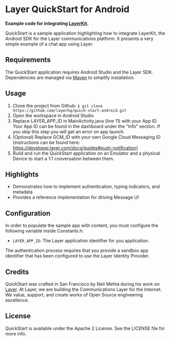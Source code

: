 # Layer QuickStart for Android

**Example code for integrating [LayerKit](https://layer.com/).**

QuickStart is a sample application highlighting how to integrate LayerKit, the Android SDK for the Layer communications platform. It presents a very simple example of a chat app using Layer.

## Requirements

The QuickStart application requires Android Studio and the Layer SDK. Dependencies are managed via [Maven](https://developer.layer.com/docs/quick-start/android) to simplify installation.

## Usage

1. Clone the project from Github: `$ git clone https://github.com/layerhq/quick-start-android.git`
2. Open the workspace in Android Studio
3. Replace LAYER_APP_ID in MainActivity.java (line 11) with your App ID. Your App ID can be found in the dashboard under the "Info" section.  If you skip this step you will get an error on app launch.
4. (Optional) Replace GCM_ID with your own Google Cloud Messaging ID (instructions can be found here: https://developer.layer.com/docs/guides#push-notification)
5. Build and run the QuickStart application on an Emulator and a physical Device to start a 1:1 conversation between them.

## Highlights

* Demonstrates how to implement authentication, typing indicators, and metadata
* Provides a reference implementation for driving Message UI

## Configuration

In order to populate the sample app with content, you must configure the following variable inside Constants.h:

* `LAYER_APP_ID`: The Layer application identifier for you application.

The authentication process requires that you provide a sandbox app identifier that has been configured to use the Layer Identity Provider.

## Credits

QuickStart was crafted in San Francisco by Neil Mehta during his work on [Layer](http://layer.com). At Layer, we are building the Communications Layer for the Internet. We value, support, and create works of Open Source engineering excellence.

## License

QuickStart is available under the Apache 2 License. See the LICENSE file for more info.

